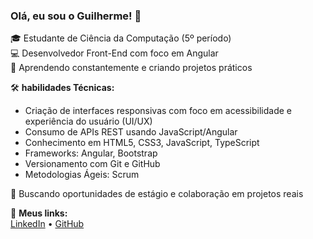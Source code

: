 ### Olá, eu sou o Guilherme! 👋

🎓 Estudante de Ciência da Computação (5º período)  
💻 Desenvolvedor Front-End com foco em Angular  
🌱 Aprendendo constantemente e criando projetos práticos

🛠️ **habilidades Técnicas:**  
- Criação de interfaces responsivas com foco em acessibilidade e experiência do usuário (UI/UX)
- Consumo de APIs REST usando JavaScript/Angular
- Conhecimento em HTML5, CSS3, JavaScript, TypeScript
- Frameworks: Angular, Bootstrap
- Versionamento com Git e GitHub
- Metodologias Ágeis: Scrum

🚀 Buscando oportunidades de estágio e colaboração em projetos reais

🔗 **Meus links:**  
[LinkedIn](https://linkedin.com/in/guilhermesnts71) • [GitHub](https://github.com/guilhermevl71)
